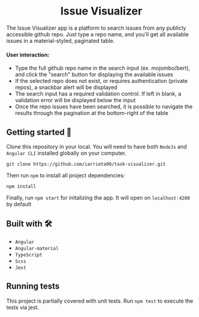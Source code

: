<h1 align="center">
  <b>Issue Visualizer</b>
</h1>

The Issue Visualizer app is a platform to search issues from any publicly accessible github repo. Just type a repo name, and you'll get all available issues in a material-styled, paginated table.

#### User interaction:

- Type the full github repo name in the search input (ex. mojombo/bert), and click the "search" button for displaying the available issues
- If the selected repo does not exist, or requires authentication (private repos), a snackbar alert will be displayed
- The search input has a required validation control. If left in blank, a validation error will be displayed below the input
- Once the repo issues have been searched, it is possible to navigate the results through the pagination at the bottom-right of the table

## Getting started 🚀

Clone this repository in your local. You will need to have both `NodeJs` and `Angular CLI` installed globally on your computer.

`git clone https://github.com/iarrieta90/task-visualizer.git`

Then run `npm` to install all project dependencies:

`npm install`

Finally, run `npm start` for initalizing the app. It will open on `localhost:4200` by default

## Built with 🛠️
* `Angular`
* `Angular-material`
* `TypeScript`
* `Scss`
* `Jest`

## Running tests 
This project is partially covered with unit tests. Run `npm test` to execute the tests via jest.
